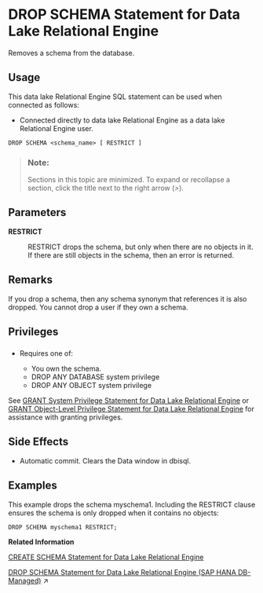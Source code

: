 <!-- loio0c4b7140839a4678aa4a99b88b2d57e2 -->

# DROP SCHEMA Statement for Data Lake Relational Engine

Removes a schema from the database.



<a name="loio0c4b7140839a4678aa4a99b88b2d57e2__section_azh_5fj_znb"/>

## Usage

This data lake Relational Engine SQL statement can be used when connected as follows:

-   Connected directly to data lake Relational Engine as a data lake Relational Engine user.



```
DROP SCHEMA <schema_name> [ RESTRICT ]
```



> ### Note:  
> Sections in this topic are minimized. To expand or recollapse a section, click the title next to the right arrow \(*\>*\).



<a name="loio0c4b7140839a4678aa4a99b88b2d57e2__drop_schema_param1"/>

## Parameters


<dl>
<dt><b>

RESTRICT

</b></dt>
<dd>

RESTRICT drops the schema, but only when there are no objects in it. If there are still objects in the schema, then an error is returned.



</dd>
</dl>



<a name="loio0c4b7140839a4678aa4a99b88b2d57e2__drop_schema_remarks1"/>

## Remarks

If you drop a schema, then any schema synonym that references it is also dropped. You cannot drop a user if they own a schema.



<a name="loio0c4b7140839a4678aa4a99b88b2d57e2__drop_schema_priv1"/>

## Privileges



### 

-   Requires one of:

    -   You own the schema.
    -   DROP ANY DATABASE system privilege
    -   DROP ANY OBJECT system privilege


See [GRANT System Privilege Statement for Data Lake Relational Engine](grant-system-privilege-statement-for-data-lake-relational-engine-a3dfcb0.md) or [GRANT Object-Level Privilege Statement for Data Lake Relational Engine](grant-object-level-privilege-statement-for-data-lake-relational-engine-a3e154f.md) for assistance with granting privileges.



<a name="loio0c4b7140839a4678aa4a99b88b2d57e2__drop_schema_side_effects1"/>

## Side Effects

-   Automatic commit. Clears the Data window in dbisql.



<a name="loio0c4b7140839a4678aa4a99b88b2d57e2__drop_schema_examples1"/>

## Examples

This example drops the schema myschema1. Including the RESTRICT clause ensures the schema is only dropped when it contains no objects:

```
DROP SCHEMA myschema1 RESTRICT;
```

**Related Information**  


[CREATE SCHEMA Statement for Data Lake Relational Engine](create-schema-statement-for-data-lake-relational-engine-5e20f75.md "Creates a schema in the current instance.")

[DROP SCHEMA Statement for Data Lake Relational Engine (SAP HANA DB-Managed)](https://help.sap.com/viewer/a898e08b84f21015969fa437e89860c8/2023_4_QRC/en-US/2529cf1872074bdf88e87d4052d2ae6a.html "") :arrow_upper_right:

